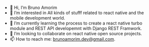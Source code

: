 - 👋 Hi, I’m Bruno Amorim
- 👀 I’m interested in All kinds of stufff related to react native and the mobile development world.
- 🌱 I’m currently learning the process to create a react native turbo module and REST API developemnt with Django REST Framwork.
- 💞️ I’m looking to collaborate on react native open source projects.
- 📫 How to reach me: brunoamorim.dev@gmail.com.
